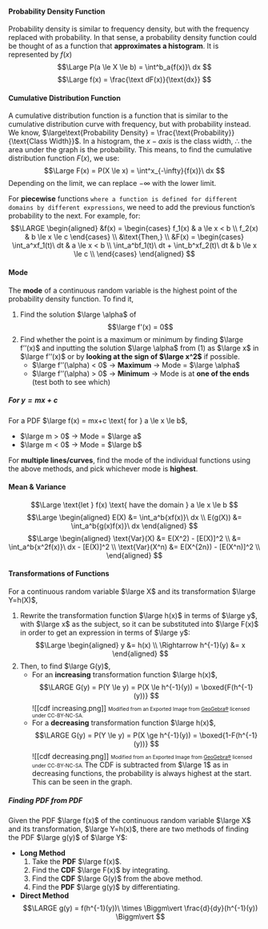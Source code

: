 #### Probability Density Function
Probability density is similar to frequency density, but with the frequency replaced with probability. In that sense, a probability density function could be thought of as a function that **approximates a histogram**. It is represented by $f(x)$
$$\Large
P(a \le X \le b) = \int^b_a{f(x)}\ dx
$$
$$\Large
f(x) = \frac{\text dF(x)}{\text{dx}}
$$
#### Cumulative Distribution Function
A cumulative distribution function is a function that is similar to the cumulative distribution curve with frequency, but with probability instead.
We know, $\large\text{Probability Density} = \frac{\text{Probability}}{\text{Class Width}}$. In a histogram, the $x-axis$ is the class width, $\therefore$ the area under the graph is the probability.
This means, to find the cumulative distribution function $F(x)$, we use:
$$\Large
F(x) = P(X \le x) = \int^x_{-\infty}{f(x)}\ dx
$$
Depending on the limit, we can replace $-\infty$ with the lower limit.

For **piecewise** functions `where a function is defined for different domains by different expressions`, we need to add the previous function’s probability to the next. For example, for:
$$\LARGE \begin{aligned}
&f(x) = \begin{cases}
f_1(x) & a \le x < b  \\
f_2(x) & b \le x \le c
\end{cases} \\ &\text{Then,} \\
&F(x) = \begin{cases}
\int_a^xf_1(t)\ dt & a \le x < b \\
\int_a^bf_1(t)\ dt + \int_b^xf_2(t)\ dt  & b \le x \le c \\
\end{cases}
\end{aligned}
$$
#### Mode
The **mode** of a continuous random variable is the highest point of the probability density function. To find it,
1. Find the solution $\large \alpha$ of
	$$\large f'(x) = 0$$
2. Find whether the point is a maximum or minimum by finding $\large f’’(x)$ and inputting the solution $\large \alpha$ from (1) as $\large x$ in $\large f’’(x)$ or by **looking at the sign of $\large x^2$** if possible.
	- $\large f’’(\alpha) < 0$ → **Maximum** → Mode = $\large \alpha$
	- $\large f’’(\alpha) > 0$ → **Minimum** → Mode is at **one of the ends** (test both to see which)
##### For $y=mx+c$
For a PDF $\large f(x) = mx+c \text{ for } a \le x \le b$,
- $\large m > 0$ → Mode = $\large a$
- $\large m < 0$ → Mode = $\large b$

For **multiple lines/curves**, find the mode of the individual functions using the above methods, and pick whichever mode is **highest**.
#### Mean & Variance
$$\Large
\text{let } f(x) \text{ have the domain } a \le x \le b
$$
$$\Large \begin{aligned}
E(X) &= \int_a^b{xf(x)}\ dx \\
E(g(X)) &= \int_a^b{g(x)f(x)}\ dx
\end{aligned}
$$
$$\Large \begin{aligned}
\text{Var}(X) &= E(X^2) - [E(X)]^2 \\
&= \int_a^b{x^2f(x)}\ dx - [E(X)]^2 \\
\text{Var}(X^n) &= E(X^{2n}) - [E(X^n)]^2 \\
\end{aligned}
$$
#### Transformations of Functions
For a continuous random variable $\large X$ and its transformation $\large Y=h(X)$,
1. Rewrite the transformation function $\large h(x)$ in terms of $\large y$, with $\large x$ as the subject, so it can be substituted into $\large F(x)$ in order to get an expression in terms of $\large y$:
	$$\Large \begin{aligned}
	y &= h(x) \\ \Rightarrow
	h^{-1}(y) &= x
	\end{aligned}
	$$
2. Then, to find $\large G(y)$,
	- For an **increasing** transformation function $\large h(x)$,
		$$\LARGE
		G(y) = P(Y \le y) = P(X \le h^{-1}(y)) = \boxed{F(h^{-1}(y))}
		$$
		![[cdf increasing.png]]
		<font size="1px"> <font size="1px"> Modified from an Exported Image from [GeoGebra®](https://www.geogebra.org) licensed under CC-BY-NC-SA. </font> </font>
	- For  a  **decreasing** transformation function $\large h(x)$,
		$$\LARGE
		G(y) = P(Y \le y) = P(X \ge h^{-1}(y)) = \boxed{1-F(h^{-1}(y))}
		$$
		![[cdf decreasing.png]]
		<font size="1px"> <font size="1px"> Modified from an Exported Image from [GeoGebra®](https://www.geogebra.org) licensed under CC-BY-NC-SA. </font> </font>
		The CDF is subtracted from $\large 1$ as in decreasing functions, the probability is always highest at the start. This can be seen in the graph.
##### Finding PDF from PDF
Given the PDF $\large f(x)$ of the continuous random variable $\large X$ and its transformation, $\large Y=h(x)$, there are two methods of finding the PDF $\large g(y)$ of $\large Y$:
- **Long Method**
	1. Take the **PDF** $\large f(x)$.
	2. Find the **CDF** $\large F(x)$ by integrating.
	3. Find the **CDF** $\large G(y)$ from the above method.
	4. Find the **PDF** $\large g(y)$ by differentiating.
- **Direct Method**
	$$\LARGE
	g(y) = f(h^{-1}(y))\ \times \Biggm\vert \frac{d}{dy}(h^{-1}(y)) \Biggm\vert
	$$
